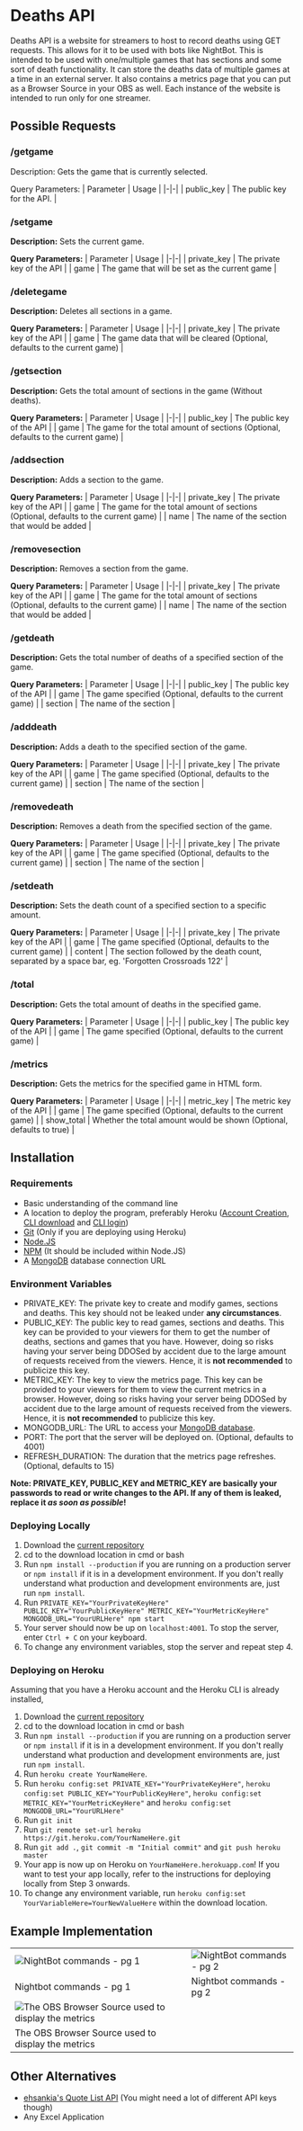 # Deaths API

Deaths API is a website for streamers to host to record deaths using GET requests. This allows for it to be used with bots like NightBot. This is intended to be used with one/multiple games that has sections and some sort of death functionality. It can store the deaths data of multiple games at a time in an external server. It also contains a metrics page that you can put as a Browser Source in your OBS as well. Each instance of the website is intended to run only for one streamer.

## Possible Requests

### /getgame

Description: Gets the game that is currently selected.

Query Parameters:
| Parameter | Usage |
|-|-|
| public_key | The public key for the API. |

### /setgame

**Description:** Sets the current game.

**Query Parameters:**
| Parameter | Usage |
|-|-|
| private_key | The private key of the API |
| game | The game that will be set as the current game |

### /deletegame

**Description:** Deletes all sections in a game.

**Query Parameters:**
| Parameter | Usage |
|-|-|
| private_key | The private key of the API |
| game | The game data that will be cleared (Optional, defaults to the current game) |

### /getsection

**Description:** Gets the total amount of sections in the game (Without deaths).

**Query Parameters:**
| Parameter | Usage |
|-|-|
| public_key | The public key of the API |
| game | The game for the total amount of sections (Optional, defaults to the current game) |

### /addsection

**Description:** Adds a section to the game.

**Query Parameters:**
| Parameter | Usage |
|-|-|
| private_key | The private key of the API |
| game | The game for the total amount of sections (Optional, defaults to the current game) |
| name | The name of the section that would be added |

### /removesection

**Description:** Removes a section from the game.

**Query Parameters:**
| Parameter | Usage |
|-|-|
| private_key | The private key of the API |
| game | The game for the total amount of sections (Optional, defaults to the current game) |
| name | The name of the section that would be added |

### /getdeath

**Description:** Gets the total number of deaths of a specified section of the game.

**Query Parameters:**
| Parameter | Usage |
|-|-|
| public_key | The public key of the API |
| game | The game specified (Optional, defaults to the current game) |
| section | The name of the section |

### /adddeath

**Description:** Adds a death to the specified section of the game.

**Query Parameters:**
| Parameter | Usage |
|-|-|
| private_key | The private key of the API |
| game | The game specified (Optional, defaults to the current game) |
| section | The name of the section |

### /removedeath

**Description:** Removes a death from the specified section of the game.

**Query Parameters:**
| Parameter | Usage |
|-|-|
| private_key | The private key of the API |
| game | The game specified (Optional, defaults to the current game) |
| section | The name of the section |

### /setdeath

**Description:** Sets the death count of a specified section to a specific amount.

**Query Parameters:**
| Parameter | Usage |
|-|-|
| private_key | The private key of the API |
| game | The game specified (Optional, defaults to the current game) |
| content | The section followed by the death count, separated by a space bar, eg. 'Forgotten Crossroads 122' |

### /total

**Description:** Gets the total amount of deaths in the specified game.

**Query Parameters:**
| Parameter | Usage |
|-|-|
| public_key | The public key of the API |
| game | The game specified (Optional, defaults to the current game) |

### /metrics

**Description:** Gets the metrics for the specified game in HTML form.

**Query Parameters:**
| Parameter | Usage |
|-|-|
| metric_key | The metric key of the API |
| game | The game specified (Optional, defaults to the current game) |
| show_total | Whether the total amount would be shown (Optional, defaults to true) |

## Installation

### Requirements

* Basic understanding of the command line
* A location to deploy the program, preferably Heroku ([Account Creation](https://signup.heroku.com/node), [CLI download](https://devcenter.heroku.com/articles/heroku-cli#download-and-install) and [CLI login](https://devcenter.heroku.com/articles/heroku-cli#getting-started))
* [Git](https://git-scm.com/downloads) (Only if you are deploying using Heroku)
* [Node.JS](https://nodejs.org/en/download/)
* [NPM](https://www.npmjs.com/get-npm) (It should be included within Node.JS)
* A [MongoDB](https://docs.atlas.mongodb.com/getting-started/) database connection URL

### Environment Variables

* PRIVATE_KEY: The private key to create and modify games, sections and deaths. This key should not be leaked under **any circumstances**.
* PUBLIC_KEY: The public key to read games, sections and deaths. This key can be provided to your viewers for them to get the number of deaths, sections and games that you have. However, doing so risks having your server being DDOSed by accident due to the large amount of requests received from the viewers. Hence, it is **not recommended** to publicize this key.
* METRIC_KEY: The key to view the metrics page. This key can be provided to your viewers for them to view the current metrics in a browser. However, doing so risks having your server being DDOSed by accident due to the large amount of requests received from the viewers. Hence, it is **not recommended** to publicize this key.
* MONGODB_URL: The URL to access your [MongoDB database](https://docs.atlas.mongodb.com/getting-started/).
* PORT: The port that the server will be deployed on. (Optional, defaults to 4001)
* REFRESH_DURATION: The duration that the metrics page refreshes. (Optional, defaults to 15)

**Note: PRIVATE_KEY, PUBLIC_KEY and METRIC_KEY are basically your passwords to read or write changes to the API. If any of them is leaked, replace it *as soon as possible*!**

### Deploying Locally

1. Download the [current repository](https://github.com/paxriel/deaths-api/archive/master.zip)
2. cd to the download location in cmd or bash
3. Run `npm install --production` if you are running on a production server or `npm install` if it is in a development environment. If you don't really understand what production and development environments are, just run `npm install`.
4. Run `PRIVATE_KEY="YourPrivateKeyHere" PUBLIC_KEY="YourPublicKeyHere" METRIC_KEY="YourMetricKeyHere" MONGODB_URL="YourURLHere" npm start`
5. Your server should now be up on `localhost:4001`. To stop the server, enter `Ctrl + C` on your keyboard.
6. To change any environment variables, stop the server and repeat step 4.

### Deploying on Heroku

Assuming that you have a Heroku account and the Heroku CLI is already installed,

1. Download the [current repository](https://github.com/paxriel/deaths-api/archive/master.zip)
2. cd to the download location in cmd or bash
3. Run `npm install --production` if you are running on a production server or `npm install` if it is in a development environment. If you don't really understand what production and development environments are, just run `npm install`.
4. Run `heroku create YourNameHere`.
5. Run `heroku config:set PRIVATE_KEY="YourPrivateKeyHere"`, `heroku config:set PUBLIC_KEY="YourPublicKeyHere"`, `heroku config:set METRIC_KEY="YourMetricKeyHere"` and `heroku config:set MONGODB_URL="YourURLHere"`
6. Run `git init`
7. Run `git remote set-url heroku https://git.heroku.com/YourNameHere.git`
8. Run `git add .`, `git commit -m "Initial commit"` and `git push heroku master`
9. Your app is now up on Heroku on `YourNameHere.herokuapp.com`! If you want to test your app locally, refer to the instructions for deploying locally from Step 3 onwards.
10. To change any environment variable, run `heroku config:set YourVariableHere=YourNewValueHere` within the download location.

## Example Implementation

| | |
|-|-|
| ![NightBot commands - pg 1](./nightbot_pg1.png) | ![NightBot commands - pg 2](./nightbot_pg2.png) |
| Nightbot commands - pg 1 | Nightbot commands - pg 2 |
| ![The OBS Browser Source used to display the metrics](./obs_source.png) | |
| The OBS Browser Source used to display the metrics| |

## Other Alternatives

* [ehsankia's Quote List API](https://community.nightdev.com/t/customapi-quote-system/7871) (You might need a lot of different API keys though)
* Any Excel Application
